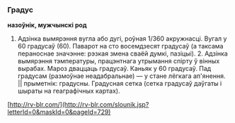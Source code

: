 ### Градус
**назоўнік, мужчынскі род**

1. Адзінка вымярэння вугла або дугі, роўная 1/360 акружнасці. Вугал у 60 градусаў (60). Паварот на сто восемдзесят градусаў (а таксама пераноснае значэнне: рэзкая змена сваёй думкі, пазіцыі). 2. Адзінка вымярэння тэмпературы, працэнтнага утрымання спірту ў вінных вырабах. Мароз дваццаць градусаў. Каньяк у 60 градусаў. Пад градусам (размоўнае неадабральнае) — у стане лёгкага ап'янення. || прыметнік: градусны. Градусная сетка (сетка градусаў даўгаты і шыраты на геаграфічных картах).

<a rel="author">[http://rv-blr.com/](http://rv-blr.com/slounik.jsp?letterId=0&maskId=0&pageId=729)</a>
